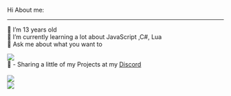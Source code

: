 Hi
About me:
***
🔭 I’m 13 years old <br>
🌱 I’m currently learning a lot about JavaScript ,C#, Lua <br>
💬 Ask me about what you want to<br>

<img src = "https://discord.c99.nl/widget/theme-3/711666063611396126.png">
<br>
🔗 - Sharing a little of my Projects at my 
<a href="https://discord.gg/cz78unW4Ye">Discord</a>
<br><br>
<div>
  <img src="https://github-readme-stats.vercel.app/api?username=Militaodev&show_icons=true&theme=dark" /><br>
  <img src="https://github-readme-stats.vercel.app/api/top-langs/?username=Militaodev&langs_count=8&theme=dark"/>
<div/>
  <div>
      <img scr="https://github.com/Militaodev/Militaodev/blob/output/github-contribution-grid-snake.svg">
  </div>
